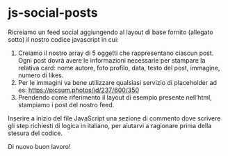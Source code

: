 # js-social-posts

Ricreiamo un feed social aggiungendo al layout di base fornito (allegato sotto) il nostro codice javascript in cui:

1. Creiamo il nostro array di 5 oggetti che rappresentano ciascun post. Ogni post dovrà avere le informazioni necessarie per stampare la relativa card: nome autore, foto profilo, data, testo del post, immagine, numero di likes.
2. Per le immagini va bene utilizzare qualsiasi servizio di placeholder ad es: https://picsum.photos/id/237/600/350
3. Prendendo come riferimento il layout di esempio presente nell’html, stampiamo i post del nostro feed.

Inserire a inizio del file JavaScript una sezione di commento dove scrivere gli step richiesti di logica in italiano, per aiutarvi a ragionare prima della stesura del codice.

Di nuovo buon lavoro!
